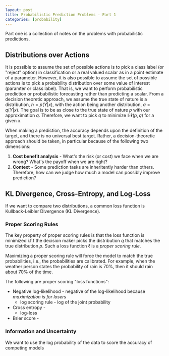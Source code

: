 ```yaml
---
layout: post
title: Probabilistic Prediction Problems - Part 1
categories: [probability]
---
```


Part one is a collection of notes on the problems with probabilistic predictions.

## Distributions over Actions

It is possible to assume the set of possible actions is to pick a class label (or "reject" option) in classification or a real valued scalar as in a point estimate of a parameter. However, it is also possible to assume the set of possible actions is to pick a probability distribution over some value of interest (paramter or class label). That is, we want to perform probabilistic prediction or probabilistic forecasting rather than predicting a scalar. From a decision theoretic approach, we assume the true state of nature is a distribution, $h = p(Y \vert x)$, with the action being another distribution, $a = q(Y \vert x)$. The goal is to be as close to the true state of nature $p$ with our approximation $q$. Therefore, we want to pick $q$ to minimize $\mathbb{E}\ell(p, q)$ for a given $x$.

When making a prediction, the accuracy depends upon the definition of the target, and there is no universal best target. Rather, a decision-theoretic approach should be taken, in particular because of the following two dimensions:

1. **Cost benefit analysis** - What's the risk (or cost) we face when we are wrong? What's the payoff when we are right?
2. **Context** - Some prediction tasks are inheritently harder than others. Therefore, how can we judge how much a model can possibly improve prediction? 

## KL Divergence, Cross-Entropy, and Log-Loss

If we want to compare two distributions, a common loss function is Kullback-Leibler Divergence (KL Divergence).

### Proper Scoring Rules

The key property of proper scoring rules is that the loss function is minimized i.f.f the decision maker picks the distribution $q$ that matches the true distribution $p$. Such a loss function $\ell$ is a _proper scoring rule_.

Maximizing a proper scoring rule will force the model to match the true probabilities, i.e., the probabilities are calibrated. For example, when the weather person states the probability of rain is $70\%$, then it should rain about $70\%$ of the time. 

The following are proper scoring "loss functions":

- Negative log-likelihood - negative of the log-likelihood because _maximization is for losers_
    - log scoring rule - log of the joint probability
- Cross entropy -
    - log-loss 
- Brier score - 


### Information and Uncertainty

We want to use the log probability of the data to score the accuracy of competing models